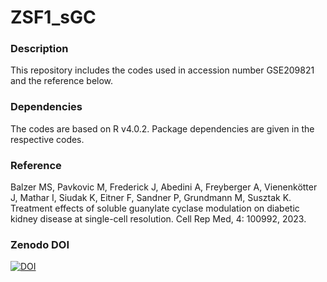 # ZSF1_sGC

### Description
This repository includes the codes used in accession number GSE209821 and the reference below.

### Dependencies
The codes are based on R v4.0.2. Package dependencies are given in the respective codes.

### Reference
Balzer MS, Pavkovic M, Frederick J, Abedini A, Freyberger A, Vienenkötter J, Mathar I, Siudak K, Eitner F, Sandner P, Grundmann M, Susztak K. Treatment effects of soluble guanylate cyclase modulation on diabetic kidney disease at single-cell resolution. Cell Rep Med, 4: 100992, 2023.

### Zenodo DOI
[![DOI](https://zenodo.org/badge/DOI/10.5281/zenodo.6959731.svg)](https://doi.org/10.5281/zenodo.6959731)
